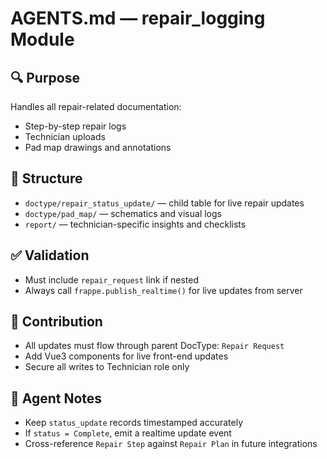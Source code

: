 # AGENTS.md — repair_logging Module

## 🔍 Purpose
Handles all repair-related documentation:
- Step-by-step repair logs
- Technician uploads
- Pad map drawings and annotations

## 📁 Structure
- `doctype/repair_status_update/` — child table for live repair updates
- `doctype/pad_map/` — schematics and visual logs
- `report/` — technician-specific insights and checklists

## ✅ Validation
- Must include `repair_request` link if nested
- Always call `frappe.publish_realtime()` for live updates from server

## 🎯 Contribution
- All updates must flow through parent DocType: `Repair Request`
- Add Vue3 components for live front-end updates
- Secure all writes to Technician role only

## 🧠 Agent Notes
- Keep `status_update` records timestamped accurately
- If `status = Complete`, emit a realtime update event
- Cross-reference `Repair Step` against `Repair Plan` in future integrations
